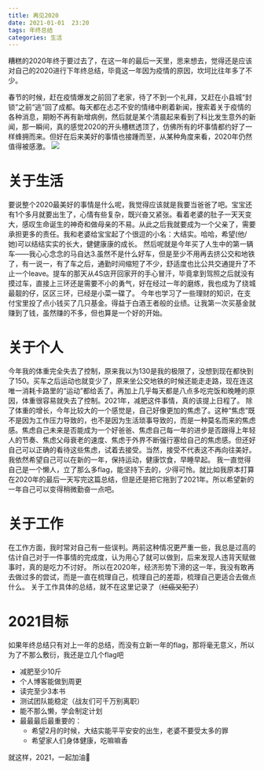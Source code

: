 ```yaml
---
title: 再见2020   
date: 2021-01-01  23:20
tags: 年终总结
categories: 生活
---
```



糟糕的2020年终于要过去了，在这一年的最后一天里，思来想去，觉得还是应该对自己的2020进行下年终总结，毕竟这一年因为疫情的原因，坎坷比往年多了不少。
<!-- more -->
春节的时候，赶在疫情爆发之前回了老家，待了不到一个礼拜，又赶在小县城“封锁”之前“逃”回了成都。每天都在忐忑不安的情绪中刷着新闻，搜索着关于疫情的各种消息，期盼不再有新增病例，然后就是某个清晨起来看到了科比发生意外的新闻，那一瞬间，真的感觉2020的开头槽糕透顶了，仿佛所有的坏事情都约好了一样蜂拥而来。但好在后来美好的事情也接踵而至，从某种角度来看，2020年仍然值得被感激。
![](https://img.rockche.cn/2020-1.jpeg)
# 关于生活
要说整个2020最美好的事情是什么呢，我觉得应该就是我要当爸爸了吧。宝宝还有1个多月就要出生了，心情有些复杂，既兴奋又紧张。看着老婆的肚子一天天变大，感叹生命诞生的神奇和做母亲的不易。从此之后我就要成为一个父亲了，需要承担更多的责任。我和老婆给宝宝起了个很逗的小名：大结实。哈哈，希望(他/她)可以结结实实的长大，健健康康的成长。
然后呢就是今年买了人生中的第一辆车——我心心念念的马自达3.虽然不是什么好车，但是至少不用再去挤公交和地铁了，有一说一，有了车之后，通勤时间缩短了不少，舒适度也比公共交通提升了不止一个leave。提车的那天从4S店开回家开的手心冒汗，毕竟拿到驾照之后就没有摸过车，直接上三环还是需要不小的勇气，好在经过一年的磨练，我也成为了绕城最靓的仔，区区三环，已经是小菜一碟了。
今年也学习了一些理财的知识，在支付宝里投了点小钱买了几只基金。得益于白酒王者般的业绩。让我第一次买基金就赚到了钱，虽然赚的不多，但也算是一个好的开始。
# 关于个人
今年我的体重完全失去了控制，原来我以为130是我的极限了，没想到现在都快到了150。买车之后运动也就变少了，原来坐公交地铁的时候还能走走路，现在连这唯一消耗卡路里的“运动”都给丢了。再加上几乎每天都是八点多吃完饭和晚睡的原因，体重很容易就失去了控制。2021年，减肥这件事情，真的该提上日程了。
除了体重的增长，今年比较大的一个感觉是，自己好像更加的焦虑了。这种“焦虑”既不是因为工作压力导致的，也不是因为生活琐事导致的，而是一种莫名而来的焦虑感。焦虑自己未来是否能成为一个好爸爸、焦虑自己每一年的进步是否跟得上年轻人的节奏、焦虑父母衰老的速度、焦虑于外界不断强行塞给自己的焦虑感。但还好自己可以正确的看待这些焦虑，试着去接受。当然，接受不代表这不再向往美好。我依然希望自己可以在新的一年，保持运动，健康饮食，早睡早起。
我一直觉得自己是一个懒人，立了那么多flag，能坚持下去的，少得可怜。就比如我原本打算在2020年的最后一天写完这篇总结，但是还是把它拖到了2021年。所以希望新的一年自己可以变得稍微勤奋一点吧。
# 关于工作
在工作方面，我时常对自己有一些误判。两前这种情况更严重一些，我总是过高的估计自己对于一件事情的完成度，认为用心了就可以做到，后来发现人违背天赋做事时，真的是吃力不讨好。
所以在2020年，经济形势下滑的这一年，我没有敢再去做过多的尝试，而是一直在梳理自己，梳理自己的差距，梳理自己更适合去做点什么。
关于工作具体的总结，就不在这里记录了（~~烂癌又犯了~~）
# 2021目标
如果年终总结只有对上一年的总结，而没有立新一年的flag，那将毫无意义，所以为了不那么敷衍，我还是立几个flag吧
- 减肥至少10斤
- 个人博客能做到周更
- 读完至少3本书
- 测试团队能稳定（战友们可千万别离职）
- 能不那么懒，学会制定计划
- 最最最后最重要的：
    - 希望2月的时候，大结实能平平安安的出生，老婆不要受太多的罪
    - 希望家人们身体健康，吃嘛嘛香

就这样，2021，一起加油💪

